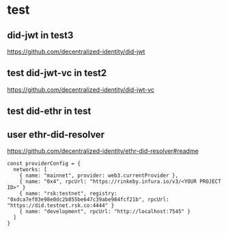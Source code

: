 # test
## did-jwt in test3
https://github.com/decentralized-identity/did-jwt

## test did-jwt-vc in test2
 https://github.com/decentralized-identity/did-jwt-vc 

## test did-ethr in test

## user ethr-did-resolver
https://github.com/decentralized-identity/ethr-did-resolver#readme
```
const providerConfig = {
  networks: [
    { name: "mainnet", provider: web3.currentProvider },
    { name: "0x4", rpcUrl: "https://rinkeby.infura.io/v3/<YOUR PROJECT ID>" }
    { name: "rsk:testnet", registry: "0xdca7ef03e98e0dc2b855be647c39abe984fcf21b", rpcUrl: "https://did.testnet.rsk.co:4444" }
    { name: "development", rpcUrl: "http://localhost:7545" }
  ]
}
```